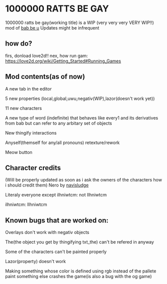 # 1000000 RATTS BE GAY
1000000 ratts be gay(working title) is a WIP (very very very VERY WIP!!) mod of [bab be u](https://github.com/lilybeevee/bab-be-u)
Updates might be infrequent

## how do?
firs, donload love2d!!
nex, how run gam: https://love2d.org/wiki/Getting_Started#Running_Games

## Mod contents(as of now)
A new tab in the editor

5 new properties (local,global,uwu,negativ(WIP),lazor(doesn't work yet))

11 new characters

A new type of word (indefinite) that behaves like every1 and its derivatives from bab but can refer to any arbitary set of objects

New thingify interactions

Anyself(themself for any/all pronouns) retexture/rework

Meow button
## Character credits
(Will be properly updated as soon as i ask the owners of the characters how i should credit them)
Nero by [navisludge](https://navisludge.nekoweb.org)

Literaly everyone except ilhniwtcm: not Ilhniwtcm

ilhniwtcm: Ilhniwtcm

## Known bugs that are worked on:

Overlays don't work with negativ objects

The(the object you get by thingifying txt_the) can't be refered in anyway

Some of the characters can't be painted properly

Lazor(property) doesn't work

Making something whose color is defined using rgb instead of the pallete paint something else crashes the game(is also a bug with the og game)






 

